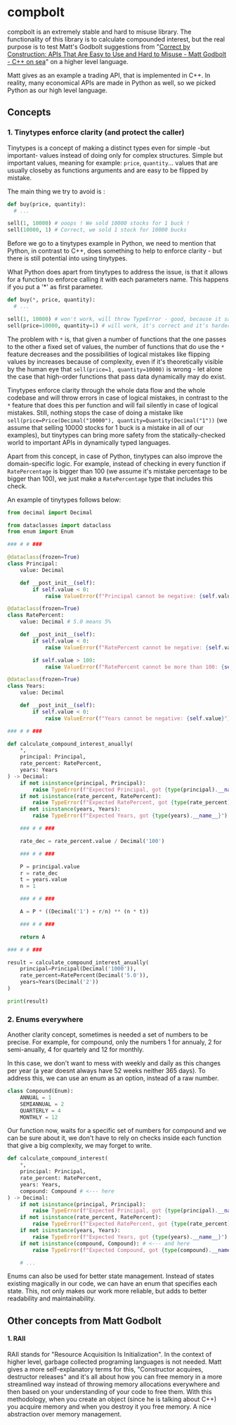 # compbolt

compbolt is an extremely stable and hard to misuse library. The functionality of this library is to calculate compounded interest, but the real purpose is to test Matt's Godbolt suggestions from "[Correct by Construction: APIs That Are Easy to Use and Hard to Misuse - Matt Godbolt - C++ on sea](https://www.youtube.com/watch?v=nLSm3Haxz0I)" on a higher level language.

Matt gives as an example a trading API, that is implemented in C++. In reality, many economical APIs are made in Python as well, so we picked Python as our high level language.

## Concepts

### 1. Tinytypes enforce clarity (and protect the caller)

Tinytypes is a concept of making a distinct types even for simple -but important- values instead of doing only for complex structures. Simple but important values, meaning for example: `price`, `quantity`... values that are usually closeby as functions arguments and are easy to be flipped by mistake.

The main thing we try to avoid is :
```python
def buy(price, quantity):
  # ...

sell(1, 10000) # ooops ! We sold 10000 stocks for 1 buck !
sell(10000, 1) # Correct, we sold 1 stock for 10000 bucks
```

Before we go to a tinytypes example in Python, we need to mention that Python, in contrast to C++, does something to help to enforce clarity - but there is still potential into using tinytypes.

What Python does apart from tinytypes to address the issue, is that it allows for a function to enforce calling it with each parameters name. This happens if you put a '*' as first parameter.

```python
def buy(*, price, quantity):
  # ...

sell(1, 10000) # won't work, will throw TypeError - good, because it saved us from making a mistake
sell(price=10000, quantity=1) # will work, it's correct and it's harder to make a mistake
```

The problem with `*` is, that given a number of functions that the one passes to the other a fixed set of values, the number of functions that do use the `*` feature decreases and the possibilities of logical mistakes like flipping values by increases because of complexity, even if it's theoretically visible by the human eye that `sell(price=1, quantity=10000)` is wrong - let alone the case that high-order functions that pass data dynamically may do exist. 

Tinytypes enforce clarity through the whole data flow and the whole codebase and will throw errors in case of logical mistakes, in contrast to the `*` feature that does this per function and will fail silently in case of logical mistakes. Still, nothing stops the case of doing a mistake like `sell(price=Price(Decimal("10000"), quantity=Quantity(Decimal("1"))` (we assume that selling 10000 stocks for 1 buck is a mistake in all of our examples), but tinytypes can bring more safety from the statically-checked world to important APIs in dynamically typed languages.

Apart from this concept, in case of Python, tinytypes can also improve the domain-specific logic. For example, instead of checking in every function if `RatePercentage` is bigger than 100 (we assume it's mistake percentage to be bigger than 100), we just make a `RatePercentage` type that includes this check.

An example of tinytypes follows below: 

```python
from decimal import Decimal

from dataclasses import dataclass
from enum import Enum

### # # ###

@dataclass(frozen=True)
class Principal:
    value: Decimal

    def __post_init__(self):
        if self.value < 0:
            raise ValueError(f"Principal cannot be negative: {self.value}")

@dataclass(frozen=True)
class RatePercent:
    value: Decimal # 5.0 means 5%

    def __post_init__(self):
        if self.value < 0:
            raise ValueError(f"RatePercent cannot be negative: {self.value}")

        if self.value > 100:
            raise ValueError(f"RatePercent cannot be more than 100: {self.value}")

@dataclass(frozen=True)
class Years:
    value: Decimal

    def __post_init__(self):
        if self.value < 0:
            raise ValueError(f"Years cannot be negative: {self.value}")

### # # ###

def calculate_compound_interest_anually(
    *,
    principal: Principal,
    rate_percent: RatePercent,
    years: Years
) -> Decimal:
    if not isinstance(principal, Principal):
        raise TypeError(f"Expected Principal, got {type(principal).__name__}")
    if not isinstance(rate_percent, RatePercent):
        raise TypeError(f"Expected RatePercent, got {type(rate_percent).__name__}")
    if not isinstance(years, Years):
        raise TypeError(f"Expected Years, got {type(years).__name__}")

    ### # # ###

    rate_dec = rate_percent.value / Decimal('100')

    ### # # ###

    P = principal.value
    r = rate_dec
    t = years.value
    n = 1

    ### # # ###

    A = P * ((Decimal('1') + r/n) ** (n * t))

    ### # # ###

    return A

### # # ###

result = calculate_compound_interest_anually(
    principal=Principal(Decimal('1000')),
    rate_percent=RatePercent(Decimal('5.0')),
    years=Years(Decimal('2'))
)

print(result)
```

### 2. Enums everywhere
Another clarity concept, sometimes is needed a set of numbers to be precise. For example, for compound, only the numbers 1 for annualy, 2 for semi-anually, 4 for quartely and 12 for monthly. 

In this case, we don't want to mess with weekly and daily as this changes per year (a year doesnt always have 52 weeks neither 365 days). To address this, we can use an enum as an option, instead of a raw number.

```python
class Compound(Enum):
    ANNUAL = 1
    SEMIANNUAL = 2
    QUARTERLY = 4
    MONTHLY = 12
```

Our function now, waits for a specific set of numbers for compound and we can be sure about it, we don't have to rely on checks inside each function that give a big complexity, we may forget to write.
```python
def calculate_compound_interest(
    *,
    principal: Principal,
    rate_percent: RatePercent,
    years: Years,
    compound: Compound # <--- here
) -> Decimal:
    if not isinstance(principal, Principal):
        raise TypeError(f"Expected Principal, got {type(principal).__name__}")
    if not isinstance(rate_percent, RatePercent):
        raise TypeError(f"Expected RatePercent, got {type(rate_percent).__name__}")
    if not isinstance(years, Years):
        raise TypeError(f"Expected Years, got {type(years).__name__}")
    if not isinstance(compound, Compound): # <--- and here
        raise TypeError(f"Expected Compound, got {type(compound).__name__}")

    # ...
```

Enums can also be used for better state management. Instead of states existing magically in our code, we can have an enum that specifies each state. This, not only makes our work more reliable, but adds to better readability and maintainability.


## Other concepts from Matt Godbolt

#### 1. RAII
  RAII stands for "Resource Acquisition Is Initialization". In the context of higher level, garbage collected programing languages is not needed. Matt gives a more self-explanatory terms for this, "Constructor acquires, destructor releases" and it's all about how you can free memory in a more streamlined way instead of throwing memory allocations everywhere and then based on your understanding of your code to free them. With this methodology, when you create an object (since he is talking about C++) you acquire memory and when you destroy it you free memory. A nice abstraction over memory management.
